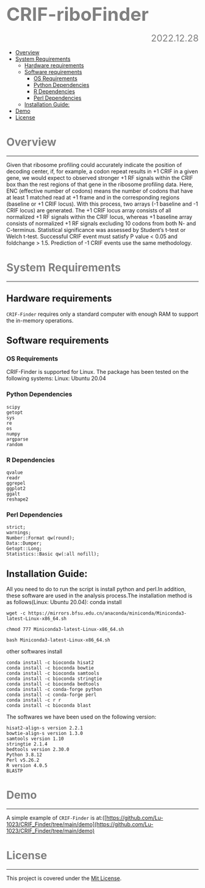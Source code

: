  # **<font color="grey"><font size=30> CRIF-riboFinder</font></font>**
<font size=5><font color="grey"><p align="right">2022.12.28</p></font></font>


- [Overview](#overview)
- [System Requirements](#system-requirements)
  - [Hardware requirements](#hardware-requirements)
  - [Software requirements ](#software-requirements-)
    - [OS Requirements ](#os-requirements-)
    - [Python Dependencies](#python-dependencies)
    - [R Dependencies](#r-dependencies)
    - [Perl Dependencies](#perl-dependencies)
  - [Installation Guide: ](#installation-guide-)
- [Demo](#demo)
- [License](#license)


# <font color="GREY">Overview</font>
***
Given that ribosome profiling could accurately indicate the position of decoding center, if, for example, a codon repeat results in +1 CRIF in a given gene, we would expect to observed stronger +1 RF signals within the CRIF box than the rest regions of that gene in the ribosome profiling data. Here, ENC (effective number of codons) means the number of codons that have at least 1 matched read at +1 frame and in the corresponding regions (baseline or +1 CRIF locus). With this process, two arrays (-1 baseline and -1 CRIF locus) are generated. The +1 CRIF locus array consists of all normalized +1 RF signals within the CRIF locus, whereas +1 baseline array consists of normalized +1 RF signals excluding 10 codons from both N- and C-terminus. Statistical significance was assessed by Student’s t-test or Welch t-test. Successful CRIF event must satisfy P value < 0.05 and foldchange > 1.5. Prediction of -1 CRIF events use the same methodology.

# <font color="GREY">System Requirements</font>
***
## <font size=5>Hardware requirements</font>
`CRIF-Finder` requires only a standard computer with enough RAM to support the in-memory operations.
## <font size=5>Software requirements </font>
### <font size=3>OS Requirements </font>
CRIF-Finder is supported for Linux. The package has been tested on the following systems:
Linux: Ubuntu 20.04
### <font size=3>Python Dependencies</font>
```shell
scipy
getopt
sys
re
os
numpy
argparse
random
```
### <font size=3>R Dependencies</font>
```shell
qvalue
readr
ggrepel
ggplot2
ggalt
reshape2
```
### <font size=3>Perl Dependencies</font>
```shell
strict;
warnings;
Number::Format qw(round);
Data::Dumper; 
Getopt::Long;
Statistics::Basic qw(:all nofill);
```
## <font size =5>Installation Guide: </font>
All you need to do to run the script is install python and perl.In addition, these software are used in the analysis process.The installation method is as follows(Linux: Ubuntu 20.04):
conda install
```shell
wget -c https://mirrors.bfsu.edu.cn/anaconda/miniconda/Miniconda3-latest-Linux-x86_64.sh 

chmod 777 Miniconda3-latest-Linux-x86_64.sh 

bash Miniconda3-latest-Linux-x86_64.sh
```
other softwares install
```shell
conda install -c bioconda hisat2
conda install -c bioconda bowtie
conda install -c bioconda samtools
conda install -c bioconda stringtie
conda install -c bioconda bedtools
conda install -c conda-forge python
conda install -c conda-forge perl
conda install -c r r
conda install -c bioconda blast
```
The softwares we have been used on the following version:
```shell
hisat2-align-s version 2.2.1
bowtie-align-s version 1.3.0
samtools version 1.10
stringtie 2.1.4
bedtools version 2.30.0
Python 3.8.12
Perl v5.26.2
R version 4.0.5
BLASTP
```

# <font color="GREY">Demo</font>
***
A simple example of `CRIF-Finder` is at:([https://github.com/Lu-1023/CRIF_Finder/tree/main/demo](https://github.com/Lu-1023/CRIF_Finder/tree/main/demo)
# <font color="GREY">License</font>
***
This project is covered under the [Mit License](https://github.com/Lu-1023/CRIF_Finder/blob/main/LICENSE).

